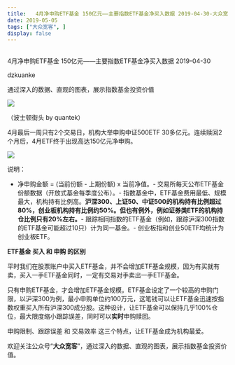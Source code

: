```yaml
---
title:   4月净申购ETF基金 150亿元——主要指数ETF基金净买入数据 2019-04-30-大众宽客
date: 2019-05-05
tags: ["大众宽客", ]
display: false
---
```



## 



4月净申购ETF基金 150亿元——主要指数ETF基金净买入数据 2019-04-30




dzkuanke




通过深入的数据、直观的图表，展示指数基金投资价值


<img class="rich_pages" data-copyright="0" data-ratio="0.6859375" data-s="300,640" src="https://mmbiz.qpic.cn/mmbiz_jpg/PKw3FQPmhIhL9HkJPtibhT2xCsvSR4BbYicFmafVh0gsmYhibuumbbicwjXCAefbyvsponqDTlw4RxesvwN0Pib0ogw/640?wx_fmt=jpeg" data-type="jpeg" data-w="1280" style=""/>

（波士顿街头 by quantek）





4月最后一周只有2个交易日，机构大举申购中证500ETF 30多亿元。连续赎回2个月后，4月ETF终于出现高达150亿元净申购。



<img class="rich_pages" data-copyright="0" data-ratio="1.9481481481481482" data-s="300,640" src="https://mmbiz.qpic.cn/mmbiz_png/PKw3FQPmhIiavubN7vicVzwfQQ0ztKekyJajsmvbJWOB661WAUEFOLBB9sfibPDmgPXNkbicsywChLIk3C2Ts8PwmQ/640?wx_fmt=png" data-type="png" data-w="540" style=""/>



说明：
- 净申购金额 = (当前份额 - 上期份额) x 当前净值。- 交易所每天公布ETF基金份额数据（开放式基金每季度公布）。- 指数基金中，ETF基金费用最低、规模最大，机构持有比例高。**沪深300、上证50、中证500的机构持有比例超过80%，创业板机构持有比例约50%。但也有例外，例如证券类ETF的机构持仓比例只有20%左右。**- 跟踪相同指数的ETF基金（例如，跟踪沪深300指数的ETF基金可能超过10只）计为同一基金。- 创业板指和创业50ETF均统计为创业板ETF。




**ETF基金 买入 和 申购 的区别**



平时我们在股票账户中买入ETF基金，并不会增加ETF基金规模，因为有买就有卖，买入一手ETF基金同时，一定有交易对手卖出一手ETF基金。



只有申购ETF基金，才会增加ETF基金规模。ETF基金设定了一个较高的申购门限，以沪深300为例，最小申购单位约100万元，这笔钱可以让ETF基金迅速按指数权重买入所有沪深300成分股。这种设计，让ETF基金可以保持几乎100%仓位，最大限度缩小跟踪误差，同时可以**实时**申购赎回。



申购限制、跟踪误差 和 交易效率 这三个特点，让ETF基金成为机构最爱。





欢迎关注公众号“**大众宽客**”，通过深入的数据、直观的图表，展示指数基金投资价值。